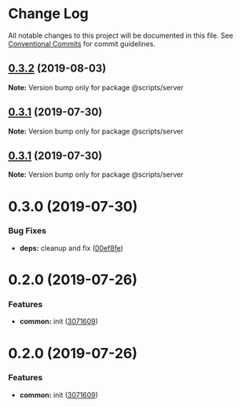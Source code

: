 # Change Log

All notable changes to this project will be documented in this file.
See [Conventional Commits](https://conventionalcommits.org) for commit guidelines.

## [0.3.2](https://github.com/epochcrysis/web/compare/@scripts/server@0.3.1...@scripts/server@0.3.2) (2019-08-03)

**Note:** Version bump only for package @scripts/server





## [0.3.1](https://github.com/epochcrysis/web/compare/@scripts/server@0.3.1...@scripts/server@0.3.1) (2019-07-30)

**Note:** Version bump only for package @scripts/server





## [0.3.1](https://github.com/epochcrysis/web/compare/@scripts/server@0.3.0...@scripts/server@0.3.1) (2019-07-30)

**Note:** Version bump only for package @scripts/server





# 0.3.0 (2019-07-30)


### Bug Fixes

* **deps:** cleanup and fix ([00ef8fe](https://github.com/epochcrysis/web/commit/00ef8fe))



# 0.2.0 (2019-07-26)


### Features

* **common:** init ([3071609](https://github.com/epochcrysis/web/commit/3071609))





# 0.2.0 (2019-07-26)


### Features

* **common:** init ([3071609](https://github.com/epochcrysis/web/commit/3071609))
